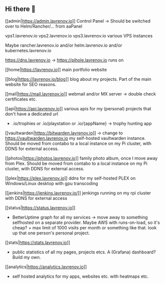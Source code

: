 ## Hi there 👋

<!--

**Here are some ideas to get you started:**

🙋‍♀️ A short introduction - what is your organization all about?
🌈 Contribution guidelines - how can the community get involved?
👩‍💻 Useful resources - where can the community find your docs? Is there anything else the community should know?
🍿 Fun facts - what does your team eat for breakfast?
🧙 Remember, you can do mighty things with the power of [Markdown](https://docs.github.com/github/writing-on-github/getting-started-with-writing-and-formatting-on-github/basic-writing-and-formatting-syntax)
-->

[[admin|https://admin.lavrenov.io]]
Control Panel -> Should be switched over to Helm/Rancher/... from aaPanel

vps1.lavrenov.io
vps2.lavrenov.io
vps3.lavrenov.io
various VPS instances

Maybe rancher.lavrenov.io and/or helm.lavrenov.io and/or kubernetes.lavrenov.io

https://dns.lavrenov.io -> https://pihole.lavrenov.io
runs on

[[home|https://lavrenov.io]]
main portfolio website

[[blog|https://lavrenov.io/blog]]
blog about my projects. Part of the main website for SEO reasons.

[[mail|https://mail.lavrenov.io]] 
webmail and/or MX server -> double check certificates etc. 

[[api|https://api.lavrenov.io]] 
various apis for my (personal) projects that don't have a dedicated url
* .io/trophies or .io/playstation or .io/{appName} -> trophy hunting app

[[vaultwarden|https://bitwarden.lavrenov.io]] -> change to https://vaultwarden.lavrenov.io
my self-hosted vaultwarden instance. Should be moved from contabo to a local instance on my Pi cluster, with DDNS for external access.

[[photos|https://photos.lavrenov.io]]
family photo album, once I move away from Plex. Should be moved from contabo to a local instance on my Pi cluster, with DDNS for external access.

[[plex|https://plex.lavrenov.io]]
ddns for my self-hosted PLEX on Windows/Linux desktop with gpu transcoding

[[jenkins|https://jenkins.lavrenov.io/]]
jenkings running on my rpi cluster with DDNS for external access

[[status|https://status.lavrenov.io]]
- BetterUptime graph for all my services -> move away to something selfhosted on a separate provider. Maybe AWS with runs-on-load, so it's cheap? + max limit of 1000 visits per month or something like that. look up that one person's personal project. 

[[stats|https://stats.lavrenov.io]]
- public statistics of all my pages, projects etcs. A (Grafana) dashboard?  Build my own. 

[[analytics|https://analytics.lavrenov.io]]
- self hosted analytics for my apps, websites etc. with heatmaps etc. 

